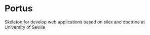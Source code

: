 # Portus
Skeleton for develop web applications based on silex and doctrine at University of Seville
